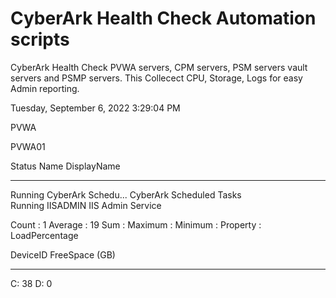 # CyberArk Health Check Automation scripts
CyberArk Health Check PVWA servers, CPM servers, PSM servers vault servers and PSMP servers.
This Collecect CPU, Storage, Logs for easy Admin reporting.


Tuesday, September 6, 2022 3:29:04 PM

PVWA

PVWA01

Status   Name               DisplayName                           
------   ----               -----------                           
Running  CyberArk Schedu... CyberArk Scheduled Tasks              
Running  IISADMIN           IIS Admin Service                     

Count    : 1
Average  : 19
Sum      : 
Maximum  : 
Minimum  : 
Property : LoadPercentage

DeviceID FreeSpace (GB)
-------- --------------
C:                   38
D:                    0
